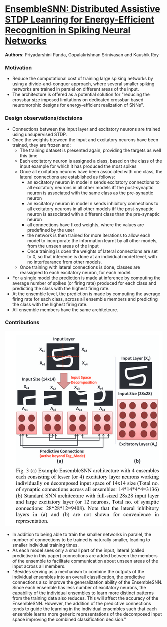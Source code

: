 # [EnsembleSNN: Distributed Assistive STDP Leanring for Energy-Efficient Recognition in Spiking Neural Networks](https://ieeexplore.ieee.org/stamp/stamp.jsp?tp=&arnumber=7966177)

**Authors**:  Priyadarshini Panda, Gopalakrishnan Srinivasan and Kaushik Roy 

### Motivation 

* Reduce the computational cost of training large spiking networks by using a divide-and-conquer approach, where several smaller spiking networks are trained in paralel on different areas of the input.
* The architecture is offered as a potential solution for "reducing the crossbar size imposed limitations on dedicated crossbar-based neuromorphic designs for energy-efficient realization of SNNs".

### Design observations/decisions
* Connections between the input layer and excitatory neurons are trained using unsupervised STDP.
* Once the weights bteween the input and excitatory neurons have been trained, they are frozen and:
  * The training dataset is presented again, providing the targets as well this time
  * Each excitatory neuron is assigned a class, based on the class of the input example for which it has produced the most spikes
  * Once all excitatory neurons have been associated with one class, the lateral connections are established as follows:
    * an excitatory neuron in model n sends excitatory connections to all excitatory neurons in all other models iff the post-synaptic neuron is associated with the same class as the pre-synaptic neuron
    * an excitatory neuron in model n sends inhibitory connections to all excitatory neurons in all other models iff the post-synaptic neuron is associated with a different class than the pre-synaptic neuron
    * all connections have fixed weights, where the values are predefined by the user
    * the network is then trained for more iterations to allow each model to incorporate the information learnt by all other models, from the unseen areas of the input
    * Once training is doen the weights of lateral connections are set to 0, so that inference is done at an individual model level, with no interfearance from other models. 
  * Once training with lateral connections is done, classes are reassigned to each excitatory neuron, for each model.
* For a single model the prediction is made at inference by computing the average number of spikes (or firing rate) produced for each class and predicting the class with the highest firing rate.
* At the ensemble level, the prediction is made by computing the average firing rate for each class, across all ensemble members and predicting the class with the highest firing rate.
* All ensemble members have the same architetcure.

### Contributions

![Proposed architecture](diagrams/ensembleSNN.png)
* In addition to being able to train the smaller networks in paralel, the number of connections to be trained is naturally smaller, leading to smaller individual training times.
* As each model sees only a small part of the input, lateral (called predictive in this paper) connections are added between the members of the ensemble to facilitate communication about unseen areas of the input across all members.
* "Besides serving as a mechanism to combine the outputs of the individual ensembles into an overall  classification, the predictive connections also improve the generalization ability of the EnsembleSNN.  Since each ensemble has less number of excitatory neurons, the capability of the individual ensembles to learn more distinct patterns from the training data also reduces. This will affect the accuracy of the  EnsembleSNN. However, the addition of the predictive connections tends to guide the learning in the individual ensembles such that each ensemble learns more generic representations of the decomposed input space improving the combined classification decision."